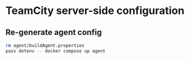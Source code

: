 # TeamCity server-side configuration

## Re-generate agent config

```bash
rm agent/buildAgent.properties
pass dotenv -- docker compose up agent
```
